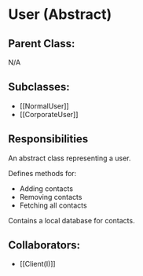 # User (Abstract)

## Parent Class:
N/A

## Subclasses:
- [[NormalUser]]
- [[CorporateUser]]

## Responsibilities
An abstract class representing a user.

Defines methods for:
- Adding contacts
- Removing contacts
- Fetching all contacts

Contains a local database for contacts.

## Collaborators:
- [[Client(I)]]